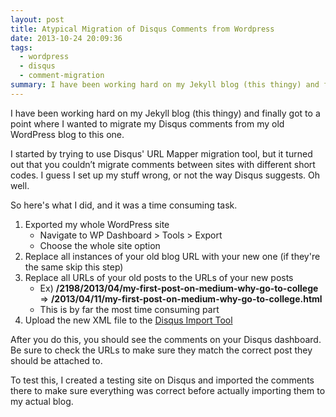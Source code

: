 ```yaml
---
layout: post
title: Atypical Migration of Disqus Comments from Wordpress
date: 2013-10-24 20:09:36
tags:
  - wordpress
  - disqus
  - comment-migration
summary: I have been working hard on my Jekyll blog (this thingy) and finally got to a point where I wanted to migrate my Disqus comments from my old WordPress blog to this one
---
```



I have been working hard on my Jekyll blog (this thingy) and finally got to a point where I wanted to migrate my Disqus comments from my old WordPress blog to this one.

I started by trying to use Disqus' URL Mapper migration tool, but it turned out that you couldn’t migrate comments between sites with different short codes. I guess I set up my stuff wrong, or not the way Disqus suggests. Oh well.

So here's what I did, and it was a time consuming task.

1. Exported my whole WordPress site
    * Navigate to WP Dashboard > Tools > Export
    * Choose the whole site option
2. Replace all instances of your old blog URL with your new one (if they're the same skip this step)
3. Replace all URLs of your old posts to the URLs of your new posts
    * Ex) **/2198/2013/04/my-first-post-on-medium-why-go-to-college** => **/2013/04/11/my-first-post-on-medium-why-go-to-college.html**
    * This is by far the most time consuming part
4. Upload the new XML file to the [Disqus Import Tool][1]

After you do this, you should see the comments on your Disqus dashboard. Be sure to check the URLs to make sure they match the correct post they should be attached to.

To test this, I created a testing site on Disqus and imported the comments there to make sure everything was correct before actually importing them to my actual blog.


[1]: http://avbabble.disqus.com/admin/discussions/import/platform/wordpress/